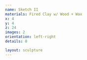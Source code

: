 ```yaml
---
name: Sketch II
materials: Fired Clay w/ Wood + Wax
x: 4
y: 4
z: 24
images: 2
orientation: left-right
details: 0

layout: sculpture
---
```



